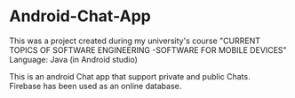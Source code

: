 # Android-Chat-App
This was a project created during my university's course "CURRENT TOPICS OF SOFTWARE ENGINEERING -SOFTWARE FOR MOBILE DEVICES"
Language: Java (in Android studio)


This is an android Chat app that support private and public Chats.<br>
Firebase has been used as an online database.
